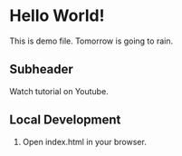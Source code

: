 # Hello World!

This is demo file.
Tomorrow is going to rain.

## Subheader

Watch tutorial on Youtube.

## Local Development

1. Open index.html in your browser.